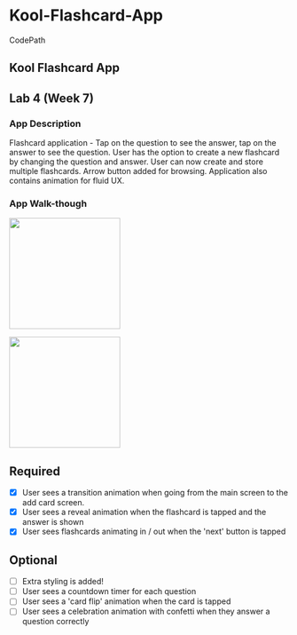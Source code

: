 # Kool-Flashcard-App
CodePath
## Kool Flashcard App

## Lab 4 (Week 7)

### App Description
Flashcard application - Tap on the question to see the answer, tap on the answer to see the question. User has the option to create a new flashcard by changing the question and answer. User can now create and store multiple flashcards. Arrow button added for browsing. Application also contains animation for fluid UX.

### App Walk-though

<img src="YOUR_GIF_URL_HERE" width=200><br>

<img src="[YOUR_GIF_URL_HERE](https://imgur.com/1TMCSxk)" width=200><br>




## Required
- [x] User sees a transition animation when going from the main screen to the add card screen.
- [x] User sees a reveal animation when the flashcard is tapped and the answer is shown
- [x] User sees flashcards animating in / out when the 'next' button is tapped

## Optional
- [ ] Extra styling is added!
- [ ] User sees a countdown timer for each question
- [ ] User sees a 'card flip' animation when the card is tapped
- [ ] User sees a celebration animation with confetti when they answer a question correctly
